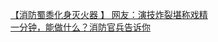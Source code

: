   
[【消防蜀黍化身灭火器 】 网友：演技炸裂堪称戏精](http://www.dianyue.me/archives/415/jnwka44gy1kbnqt6/)  
[一分钟，能做什么？消防官兵告诉你](http://www.dianyue.me/archives/427/cbftvxoo2taq9os9/)